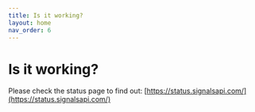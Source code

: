 ```yaml
---
title: Is it working?
layout: home
nav_order: 6
---
```


# Is it working?

Please check the status page to find out: [https://status.signalsapi.com/](https://status.signalsapi.com/)
